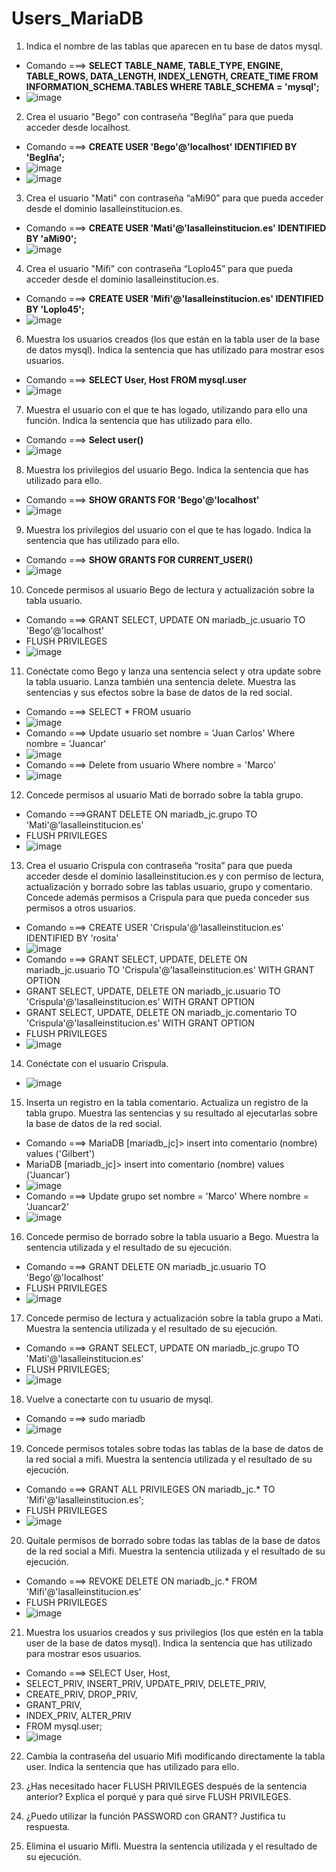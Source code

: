 # Users_MariaDB
1. Indica el nombre de las tablas que aparecen en tu base de datos mysql.
  - Comando ===> **SELECT TABLE_NAME, TABLE_TYPE, ENGINE, TABLE_ROWS, DATA_LENGTH, INDEX_LENGTH, CREATE_TIME
    FROM INFORMATION_SCHEMA.TABLES
    WHERE TABLE_SCHEMA = 'mysql';**
  - ![image](https://github.com/user-attachments/assets/f2162bc5-b865-4f14-b33b-021e2e7c49dd) 
2. Crea el usuario "Bego" con contraseña “BegIña” para que pueda acceder desde localhost.
  - Comando ===> **CREATE USER 'Bego'@'localhost' IDENTIFIED BY 'BegIña';**
  - ![image](https://github.com/user-attachments/assets/34acf4e6-fa18-4224-966f-53f6ddd2e350)
  - ![image](https://github.com/user-attachments/assets/f2562770-6168-4f01-8a2c-7dff46b566b5)
3. Crea el usuario "Mati" con contraseña “aMi90” para que pueda acceder desde el dominio lasalleinstitucion.es.
  - Comando ===> **CREATE USER 'Mati'@'lasalleinstitucion.es' IDENTIFIED BY 'aMi90';**
  - ![image](https://github.com/user-attachments/assets/51dc4caf-8ccb-4bf0-99b3-15ea642d72ad)
4. Crea el usuario "Mifi" con contraseña “Loplo45” para que pueda acceder desde el dominio lasalleinstitucion.es.
  - Comando ===> **CREATE USER 'Mifi'@'lasalleinstitucion.es' IDENTIFIED BY 'Loplo45';**
  - ![image](https://github.com/user-attachments/assets/46853bf7-4d7a-4359-a572-240b13b7a1b9)
6. Muestra los usuarios creados (los que están en la tabla user de la base de datos mysql). Indica la sentencia que has utilizado para mostrar esos usuarios.
  - Comando ===> **SELECT User, Host FROM mysql.user**
  - ![image](https://github.com/user-attachments/assets/72c51f55-0251-428a-9425-bef406831e06)
7. Muestra el usuario con el que te has logado, utilizando para ello una función. Indica la sentencia que has utilizado para ello.
  - Comando ===> **Select user()**
  - ![image](https://github.com/user-attachments/assets/12649ee1-2f9b-4283-96fe-c6751769104d)
8. Muestra los privilegios del usuario Bego. Indica la sentencia que has utilizado para ello.
  - Comando ===> **SHOW GRANTS FOR 'Bego'@'localhost'**
  - ![image](https://github.com/user-attachments/assets/18c55749-8232-49b8-9a8a-59d17d6650fe)
9. Muestra los privilegios del usuario con el que te has logado. Indica la sentencia que has utilizado para ello.
  - Comando ===> **SHOW GRANTS FOR CURRENT_USER()**
  - ![image](https://github.com/user-attachments/assets/b94bd1ce-b250-4dc4-a527-da7cce5e8194)
10. Concede permisos al usuario Bego de lectura y actualización sobre la tabla usuario.
  - Comando ===> GRANT SELECT, UPDATE ON mariadb_jc.usuario TO 'Bego'@'localhost'
  - FLUSH PRIVILEGES
  - ![image](https://github.com/user-attachments/assets/76e1fd7e-2df0-41be-a9e8-5bf73fa25ed2)
11. Conéctate como Bego y lanza una sentencia select y otra update sobre la tabla usuario. Lanza también una sentencia delete. Muestra las sentencias y sus efectos sobre la base de datos de la red social.
  - Comando ===> SELECT * FROM usuario
  - ![image](https://github.com/user-attachments/assets/32f0669d-e309-4042-9634-01fb5fd6110a)
  - Comando ===> Update usuario set nombre = 'Juan Carlos' Where nombre = 'Juancar'
  - ![image](https://github.com/user-attachments/assets/68a17087-5534-4bed-85a6-b9a815c09949)
  - Comando ===> Delete from usuario Where nombre = 'Marco'
  - ![image](https://github.com/user-attachments/assets/8ea7f469-837c-461b-a784-2d478eb04e70)
12. Concede permisos al usuario Mati de borrado sobre la tabla grupo.
  - Comando ===>GRANT DELETE ON mariadb_jc.grupo TO 'Mati'@'lasalleinstitucion.es'
  - FLUSH PRIVILEGES
  - ![image](https://github.com/user-attachments/assets/2b328635-7ad1-4712-9a6c-1bbc764f4d3b)
13. Crea el usuario Crispula con contraseña “rosita” para que pueda acceder desde el dominio lasalleinstitucion.es y con permiso de lectura, actualización y borrado sobre las tablas usuario, grupo y comentario. Concede además permisos a Crispula para que pueda conceder sus permisos a otros usuarios.
  - Comando ===> CREATE USER 'Crispula'@'lasalleinstitucion.es' IDENTIFIED BY 'rosita'
  - ![image](https://github.com/user-attachments/assets/f07dc4eb-e30e-4927-b253-b2d394202927)
  - Comando ===> GRANT SELECT, UPDATE, DELETE ON mariadb_jc.usuario TO 'Crispula'@'lasalleinstitucion.es' WITH GRANT OPTION
  - GRANT SELECT, UPDATE, DELETE ON mariadb_jc.usuario TO 'Crispula'@'lasalleinstitucion.es' WITH GRANT OPTION
  - GRANT SELECT, UPDATE, DELETE ON mariadb_jc.comentario TO 'Crispula'@'lasalleinstitucion.es' WITH GRANT OPTION
  - FLUSH PRIVILEGES
  - ![image](https://github.com/user-attachments/assets/27986ecf-99cd-4c99-8ea5-cc2e4f91e24d)
14. Conéctate con el usuario Crispula.
  - ![image](https://github.com/user-attachments/assets/1ecb7134-41df-4fde-baa9-9906dcf2ddc1)
15. Inserta un registro en la tabla comentario. Actualiza un registro de la tabla grupo. Muestra
las sentencias y su resultado al ejecutarlas sobre la base de datos de la red social.
  - Comando ===> MariaDB [mariadb_jc]> insert into comentario (nombre) values ('Gilbert')
  - MariaDB [mariadb_jc]> insert into comentario (nombre) values ('Juancar')
  - ![image](https://github.com/user-attachments/assets/0264c32c-7b30-4929-ac35-701fbb6ffc3d)
  - Comando ===> Update grupo set nombre = 'Marco' Where nombre = 'Juancar2'
  - ![image](https://github.com/user-attachments/assets/6bca3913-03bf-4467-b579-c648267056a0)
16. Concede permiso de borrado sobre la tabla usuario a Bego. Muestra la sentencia
utilizada y el resultado de su ejecución.
  - Comando ===> GRANT DELETE ON mariadb_jc.usuario TO 'Bego'@'localhost'
  - FLUSH PRIVILEGES
  - ![image](https://github.com/user-attachments/assets/2b11c754-e85c-4daf-9f81-013d5605dcca)
17. Concede permiso de lectura y actualización sobre la tabla grupo a Mati. Muestra la
sentencia utilizada y el resultado de su ejecución.
  - Comando ===> GRANT SELECT, UPDATE ON mariadb_jc.grupo TO 'Mati'@'lasalleinstitucion.es'
  - FLUSH PRIVILEGES;
  - ![image](https://github.com/user-attachments/assets/c61f7d3b-4659-432a-b93b-74fc1f33c627)
18. Vuelve a conectarte con tu usuario de mysql.
  - Comando ===> sudo mariadb
  - ![image](https://github.com/user-attachments/assets/b67c5c9d-33b1-4976-aef7-bdea46fa83c7)
19. Concede permisos totales sobre todas las tablas de la base de datos de la red social a
    mifi. Muestra la sentencia utilizada y el resultado de su ejecución.
  - Comando ===> GRANT ALL PRIVILEGES ON mariadb_jc.* TO 'Mifi'@'lasalleinstitucion.es';
  - FLUSH PRIVILEGES
  - ![image](https://github.com/user-attachments/assets/72d324c4-39a0-4793-a4e5-1d1eb20164c5)
20. Quítale permisos de borrado sobre todas las tablas de la base de datos de la red social a
Mifi. Muestra la sentencia utilizada y el resultado de su ejecución.
  - Comando ===> REVOKE DELETE ON mariadb_jc.* FROM 'Mifi'@'lasalleinstitucion.es'
  - FLUSH PRIVILEGES
  - ![image](https://github.com/user-attachments/assets/958c24e4-1dd0-47c1-8a01-73d6b9455b3c)
21. Muestra los usuarios creados y sus privilegios (los que estén en la tabla user de la base de
datos mysql). Indica la sentencia que has utilizado para mostrar esos usuarios.
  - Comando ===> SELECT User, Host, 
  - SELECT_PRIV, INSERT_PRIV, UPDATE_PRIV, DELETE_PRIV, 
  - CREATE_PRIV, DROP_PRIV, 
  - GRANT_PRIV, 
  - INDEX_PRIV, ALTER_PRIV 
  - FROM mysql.user;
  - ![image](https://github.com/user-attachments/assets/1f1bce17-5ebc-4ebe-9e72-bbc22f2899b4)
22. Cambia la contraseña del usuario Mifi modificando directamente la tabla user. Indica
la sentencia que has utilizado para ello.

23. ¿Has necesitado hacer FLUSH PRIVILEGES después de la sentencia anterior? Explica el porqué
y para qué sirve FLUSH PRIVILEGES.

24. ¿Puedo utilizar la función PASSWORD con GRANT? Justifica tu respuesta.

25. Elimina el usuario Mifli. Muestra la sentencia utilizada y el resultado de su ejecución.
